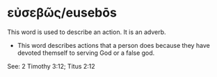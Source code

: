 # εὐσεβῶς/eusebōs
This word is used to describe an action. It is an adverb.
* This word describes actions that a person does because they have devoted themself to serving God or a false god. 

See: 2 Timothy 3:12; Titus 2:12

